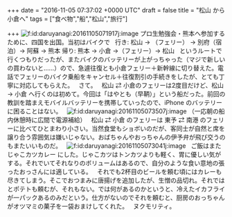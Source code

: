 
+++
date = "2016-11-05 07:37:02 +0000 UTC"
draft = false
title = "松山 から 小倉へ"
tags = ["食べ物","船","松山","旅行"]

+++
<img class="hatena-fotolife" title="f:id:daruyanagi:20161105071917j:image" src="https://cdn-ak.f.st-hatena.com/images/fotolife/d/daruyanagi/20161105/20161105071917.jpg" alt="f:id:daruyanagi:20161105071917j:image"/>
プロ生勉強会・熊本へ参加するために、四国を出国。当初はバイクで
 
行き: 松山 → （フェリー） → 別府（宿泊）→ 阿蘇 → 熊本
帰り: 熊本 → 小倉 →（フェリー）→ 松山
 
というルートで行くつもりだったが、またバイクのバッテリーが上がっちゃった（マジで新しいの買わないと……）ので、急遽往復とも小倉フェリー＋新幹線に切り替えた。電話でフェリーのバイク乗船をキャンセル＋往復割引の手続きをしたが、とても丁寧に対応してもらえた。
 
さて。
 
松山 ⇄ 小倉のフェリーは2度目だけど、松山 → 小倉 へ行くのは初めて。今回は「はやとも（早鞆）」という船だった。前回の教訓を踏まえモバイルバッテリーを携帯していったので、iPhone のバッテリーに困ることはない。
 
<img class="hatena-fotolife" title="f:id:daruyanagi:20161105073507j:image" src="https://cdn-ak.f.st-hatena.com/images/fotolife/d/daruyanagi/20161105/20161105073507.jpg" alt="f:id:daruyanagi:20161105073507j:image"/>
（一応朝の船内休憩時に広間で電源補給）
 
松山 ⇄ 小倉 のフェリーは 東予 ⇄ 南港 のフェリーに比べてひとまわり小さい。当然食堂もショボいのだが、客同士が自然と席を譲り合う雰囲気は嫌いじゃない。おばちゃんやおっちゃんの伊予弁が飛び交うのもまたいいものだ。
 
<img class="hatena-fotolife" title="f:id:daruyanagi:20161105073041j:image" src="https://cdn-ak.f.st-hatena.com/images/fotolife/d/daruyanagi/20161105/20161105073041.jpg" alt="f:id:daruyanagi:20161105073041j:image"/>
 
ご飯はまた じゃこカツカレー にした。じゃこカツはトンカツよりも軽く、胃に優しい気がする。それでいてそれなりのボリュームはあるので、自分のような食い意地の張ったおっさんには適している。
 
それでも2杯目のビールを頼む頃にはカレーも尽きてしまう。そこでおつまみに唐揚げを追加したが、生憎の品切れ。それではとポテトも頼むが、それもない。では何があるのかというと、冷えたイカフライが一パックあるのみだという。仕方がないのでそれを頼むと、厨房のおっちゃんがオツマミの菓子を一袋おまけしてくれた。
 
ヌクモリティ。

